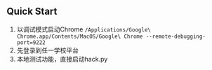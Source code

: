 ## Quick Start

1. 以调试模式启动Chrome `/Applications/Google\ Chrome.app/Contents/MacOS/Google\ Chrome --remote-debugging-port=9222`
2. 先登录到任一学校平台
3. 本地测试功能，直接启动hack.py